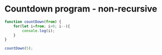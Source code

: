 # Countdown program - non-recursive

```js
function countDown(from) {
    for(let i=from; i>0; i--){
        console.log(i);
    }
}

countDown(5);
```

